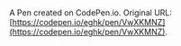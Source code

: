 # 

A Pen created on CodePen.io. Original URL: [https://codepen.io/eghk/pen/VwXKMNZ](https://codepen.io/eghk/pen/VwXKMNZ).

